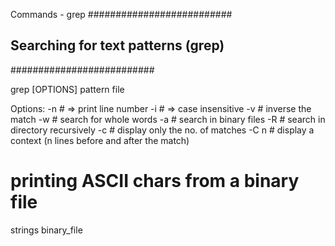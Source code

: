 Commands - grep
##########################

## Searching for text patterns (grep)

##########################

grep [OPTIONS] pattern file

Options:
-n # => print line number
-i # => case insensitive
-v # inverse the match
-w # search for whole words
-a # search in binary files
-R # search in directory recursively
-c # display only the no. of matches
-C n # display a context (n lines before and after the match)

# printing ASCII chars from a binary file

strings binary_file
